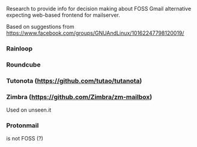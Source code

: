 Research to provide info for decision making about FOSS Gmail alternative expecting web-based frontend for mailserver.

Based on suggestions from https://www.facebook.com/groups/GNUAndLinux/10162247798120019/

### Rainloop

### Roundcube

### Tutonota (https://github.com/tutao/tutanota)

### Zimbra (https://github.com/Zimbra/zm-mailbox)
Used on unseen.it

### Protonmail 
is not FOSS (?)
